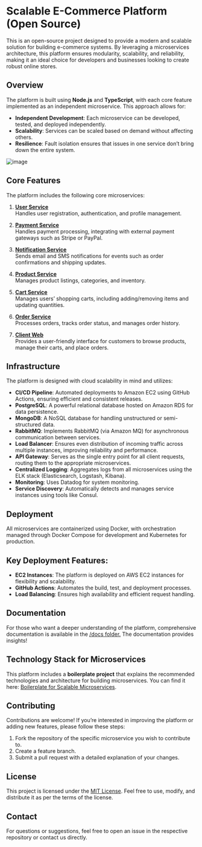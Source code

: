 # Scalable E-Commerce Platform (Open Source)

This is an open-source project designed to provide a modern and scalable solution for building e-commerce systems. By leveraging a microservices architecture, this platform ensures modularity, scalability, and reliability, making it an ideal choice for developers and businesses looking to create robust online stores.

## Overview
The platform is built using **Node.js** and **TypeScript**, with each core feature implemented as an independent microservice. This approach allows for:

- **Independent Development**: Each microservice can be developed, tested, and deployed independently.
- **Scalability**: Services can be scaled based on demand without affecting others.
- **Resilience**: Fault isolation ensures that issues in one service don’t bring down the entire system.

![image](https://github.com/user-attachments/assets/28b17d45-7084-4bc5-9ba0-aac42347e575)

## Core Features

The platform includes the following core microservices:

1. [**User Service**](https://github.com/Scalable-E-Commerce/user-microservice)  
   Handles user registration, authentication, and profile management.  

2. [**Payment Service**](https://github.com/Scalable-E-Commerce/payment-microservice)  
   Handles payment processing, integrating with external payment gateways such as Stripe or PayPal.  

3. [**Notification Service**](https://github.com/Scalable-E-Commerce/notification-microservice)  
   Sends email and SMS notifications for events such as order confirmations and shipping updates.  

4. [**Product Service**](https://github.com/Scalable-E-Commerce/product-microservice)  
   Manages product listings, categories, and inventory.  

5. [**Cart Service**](https://github.com/Scalable-E-Commerce/cart-microservice)  
   Manages users’ shopping carts, including adding/removing items and updating quantities.  

6. [**Order Service**](https://github.com/Scalable-E-Commerce/order-microservice)  
   Processes orders, tracks order status, and manages order history.  
   
7. [**Client Web**](https://github.com/Scalable-E-Commerce/frontend-microservice)  
   Provides a user-friendly interface for customers to browse products, manage their carts, and place orders.  

## Infrastructure

The platform is designed with cloud scalability in mind and utilizes:

- **CI/CD Pipeline**: Automated deployments to Amazon EC2 using GitHub Actions, ensuring efficient and consistent releases.
- **PostgreSQL**: A powerful relational database hosted on Amazon RDS for data persistence.
- **MongoDB**: A NoSQL database for handling unstructured or semi-structured data.
- **RabbitMQ**: Implements RabbitMQ (via Amazon MQ) for asynchronous communication between services.
- **Load Balancer**: Ensures even distribution of incoming traffic across multiple instances, improving reliability and performance.
- **API Gateway**: Serves as the single entry point for all client requests, routing them to the appropriate microservices.
- **Centralized Logging**: Aggregates logs from all microservices using the ELK stack (Elasticsearch, Logstash, Kibana).
- **Monitoring**: Uses Datadog for system monitoring.
- **Service Discovery**: Automatically detects and manages service instances using tools like Consul.

## Deployment
All microservices are containerized using Docker, with orchestration managed through Docker Compose for development and Kubernetes for production.

## Key Deployment Features:
- **EC2 Instances**: The platform is deployed on AWS EC2 instances for flexibility and scalability.
- **GitHub Actions**: Automates the build, test, and deployment processes.
- **Load Balancing**: Ensures high availability and efficient request handling.

## Documentation
For those who want a deeper understanding of the platform, comprehensive documentation is available in the [/docs folder.](https://github.com/Scalable-E-Commerce/Scalable-E-Commerce/docs) The documentation provides insights!

## Technology Stack for Microservices  
This platform includes a **boilerplate project** that explains the recommended technologies and architecture for building microservices. You can find it here: [Boilerplate for Scalable Microservices](https://github.com/Scalable-E-Commerce/boilerplate-microservice).  

## Contributing
Contributions are welcome! If you’re interested in improving the platform or adding new features, please follow these steps:

1. Fork the repository of the specific microservice you wish to contribute to.
2. Create a feature branch.
3. Submit a pull request with a detailed explanation of your changes.

## License
This project is licensed under the [MIT License](LICENSE). Feel free to use, modify, and distribute it as per the terms of the license.

## Contact
For questions or suggestions, feel free to open an issue in the respective repository or contact us directly.
